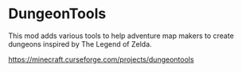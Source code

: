 DungeonTools
=======

This mod adds various tools to help adventure map makers to create dungeons inspired by The Legend of Zelda.

https://minecraft.curseforge.com/projects/dungeontools